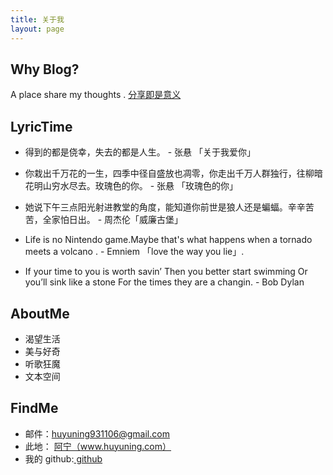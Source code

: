 ```yaml
---
title: 关于我
layout: page
---
```



## Why Blog?
  
  A place share my thoughts . <a href="https://sivers.org/sharing">分享即是意义</a>

## LyricTime

  - 得到的都是侥幸，失去的都是人生。 - 张悬 「关于我爱你」

  - 你栽出千万花的一生，四季中径自盛放也凋零，你走出千万人群独行，往柳暗花明山穷水尽去。玫瑰色的你。 - 张悬 「玫瑰色的你」

  - 她说下午三点阳光射进教堂的角度，能知道你前世是狼人还是蝙蝠。辛辛苦苦，全家怕日出。 - 周杰伦「威廉古堡」
  
  - Life is no Nintendo game.Maybe that's what happens when a tornado meets a volcano . - Emniem 「love the way you lie」.
  
  - If your time to you is worth savin’ Then you better start swimming Or you’ll sink like a stone For the times they are a changin.  -   Bob Dylan

## AboutMe
   - 渴望生活
   - 美与好奇
   - 听歌狂魔
   - 文本空间
  
## FindMe

* 邮件：<i class="fa fa-envelope"></i>huyuning931106@gmail.com
* 此地： <i class="fa fa-pencil"></i><a href="http://www.huyuning.com" target="_blank" title="我的个人博客">阿宁（www.huyuning.com）</a>
* 我的 github:<i class="fa fa-github"></i><a href="http://www.github.com/BleuHu/" target="_blank" title="BleuHu的github"> github </a>


